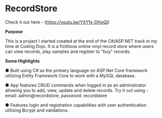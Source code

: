 # RecordStore

Check it out here - (https://youtu.be/YXYfs-DHoQI)

**Purpose**

This is a project I started created at the end of the C#/ASP.NET track in my time at Coding Dojo. It is a fictitious online vinyl record store where users can view records, play samples and register to "buy" records.

**Some Highlights**

● Built using C# as the primary language on ASP.Net Core framework utilizing Entity Framework Core to work with a MySQL database.

● App features CRUD commands when logged in as an administrator allowing you to add, view, update and delete records. Try it out using - email: admin@recordstore, password: recordstore

● Features login and registration capabilities with user authentication utilizing Bcrypt and validations.
